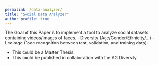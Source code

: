 ```yaml
---
permalink: /data-analyzer/
title: "Social Data Analyzer"
author_profile: true
---
```

The Goal of this Paper is to implement a tool to analyze social datasets containing videos/images of faces.
     - Diversity (Age/Gender/Ethnicity/...)
     - Leakage (Face recognition between test, validation, and training data).
- This could be a Master Thesis.
- This could be published in collaboration with the AG Diversity